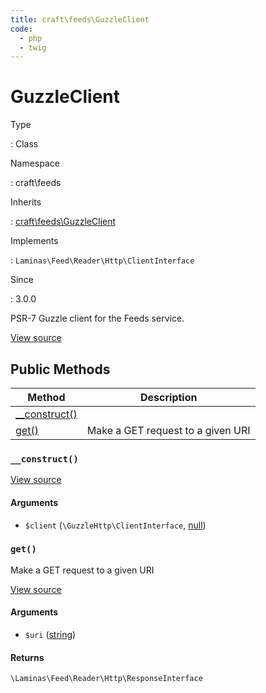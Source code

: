 ```yaml
---
title: craft\feeds\GuzzleClient
code:
  - php
  - twig
---
```


# GuzzleClient

Type

:   Class

Namespace

:   craft\feeds

Inherits

:   [craft\feeds\GuzzleClient](craft-feeds-guzzleclient.md)

Implements

:   `Laminas\Feed\Reader\Http\ClientInterface`

Since

:   3.0.0



PSR-7 Guzzle client for the Feeds service.





[View source](https://github.com/craftcms/cms/blob/master/src/feeds/GuzzleClient.php)






## Public Methods

| Method                                                        | Description
| ------------------------------------------------------------- | ---------------------------------
| [__construct()](craft-feeds-guzzleclient.md#method-construct) |
| [get()](craft-feeds-guzzleclient.md#method-get)               | Make a GET request to a given URI

### `__construct()`










[View source](https://github.com/craftcms/cms/blob/master/src/feeds/GuzzleClient.php#L32-L35)


#### Arguments

- `$client` (`\GuzzleHttp\ClientInterface`, [null](http://php.net/language.types.null))




### `get()`





Make a GET request to a given URI




[View source](https://github.com/craftcms/cms/blob/master/src/feeds/GuzzleClient.php#L43-L48)


#### Arguments

- `$uri` ([string](http://php.net/language.types.string))

#### Returns

`\Laminas\Feed\Reader\Http\ResponseInterface`










